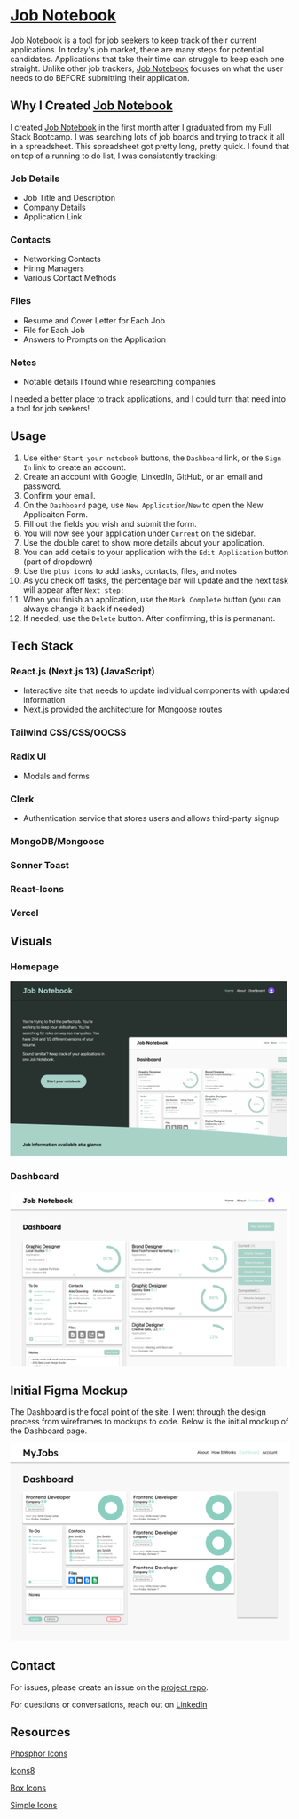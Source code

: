 # [Job Notebook](https://jobnotebook.vercel.app)

[Job Notebook](https://jobnotebook.vercel.app) is a tool for job seekers to keep track of their current applications. In today's job market, there are many steps for potential candidates. Applications that take their time can struggle to keep each one straight. Unlike other job trackers, [Job Notebook](https://jobnotebook.vercel.app) focuses on what the user needs to do BEFORE submitting their application.

## Why I Created [Job Notebook](https://jobnotebook.vercel.app)

I created [Job Notebook](https://jobnotebook.vercel.app) in the first month after I graduated from my Full Stack Bootcamp. I was searching lots of job boards and trying to track it all in a spreadsheet. This spreadsheet got pretty long, pretty quick. I found that on top of a running to do list, I was consistently tracking:

  ### Job Details
  - Job Title and Description
  - Company Details
  - Application Link

  ### Contacts
  - Networking Contacts
  - Hiring Managers
  - Various Contact Methods

  ### Files
  - Resume and Cover Letter for Each Job
  - File for Each Job
  - Answers to Prompts on the Application

  ### Notes
  - Notable details I found while researching companies

I needed a better place to track applications, and I could turn that need into a tool for job seekers!

## Usage
  1. Use either `Start your notebook` buttons, the `Dashboard` link, or the `Sign In` link to create an account.
  2. Create an account with Google, LinkedIn, GitHub, or an email and password.
  3. Confirm your email.
  4. On the `Dashboard` page, use `New Application`/`New` to open the New Applicaiton Form.
  5. Fill out the fields you wish and submit the form.
  6. You will now see your application under `Current` on the sidebar.
  7. Use the double caret to show more details about your application.
  8. You can add details to your application with the `Edit Application` button (part of dropdown)
  9. Use the `plus icons` to add tasks, contacts, files, and notes
  10. As you check off tasks, the percentage bar will update and the next task will appear after `Next step:`
  11. When you finish an application, use the `Mark Complete` button (you can always change it back if needed)
  12. If needed, use the `Delete` button. After confirming, this is permanant.

## Tech Stack

### React.js (Next.js 13) (JavaScript)
  - Interactive site that needs to update individual components with updated information
  - Next.js provided the architecture for Mongoose routes

### Tailwind CSS/CSS/OOCSS

### Radix UI
  - Modals and forms

### Clerk 
  - Authentication service that stores users and allows third-party signup

### MongoDB/Mongoose

### Sonner Toast

### React-Icons

### Vercel

## Visuals

### Homepage
![Homepage](./public/homepage.png)

### Dashboard
![Dashboard](./public/dashboard.png)

## Initial Figma Mockup

The Dashboard is the focal point of the site. I went through the design process from wireframes to mockups to code. Below is the initial mockup of the Dashboard page.

![Initial Mockup](./public/mockup.png)

## Contact

For issues, please create an issue on the [project repo](https://github.com/a-down/job-notebook-application-tracker/issues).

For questions or conversations, reach out on [LinkedIn](https://linkedin.com/in/alec-downing/)

## Resources

[Phosphor Icons](https://phosphoricons.com/)

[Icons8](https://https://icons8.com/)

[Box Icons](https://boxicons.com/)

[Simple Icons](https://simpleicons.org/)
